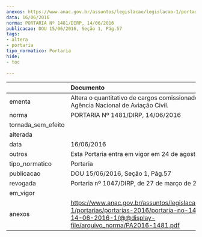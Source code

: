 ```yaml
---
anexos: https://www.anac.gov.br/assuntos/legislacao/legislacao-1/portarias/portarias-2016/portaria-no-1481-dir-p-14-06-2016-1/@@display-file/arquivo_norma/PA2016-1481.pdf
data: 16/06/2016
norma: PORTARIA Nº 1481/DIRP, 14/06/2016
publicacao: DOU 15/06/2016, Seção 1, Pág.57
tags:
- altera
- portaria
tipo_normatico: Portaria
hide: 
- toc 
 
---
```


|                    | Documento                                                                                                                                                          |
|:-------------------|:-------------------------------------------------------------------------------------------------------------------------------------------------------------------|
| ementa             | Altera o quantitativo de cargos comissionados da Agência Nacional de Aviação Civil.                                                                                |
| norma              | PORTARIA Nº 1481/DIRP, 14/06/2016                                                                                                                                  |
| tornada_sem_efeito |                                                                                                                                                                    |
| alterada           |                                                                                                                                                                    |
| data               | 16/06/2016                                                                                                                                                         |
| outros             | Esta Portaria entra em vigor em 24 de agosto de 2016                                                                                                               |
| tipo_normatico     | Portaria                                                                                                                                                           |
| publicacao         | DOU 15/06/2016, Seção 1, Pág.57                                                                                                                                    |
| revogada           | Portaria nº 1047/DIRP, de 27 de março de 2017.                                                                                                                     |
| em_vigor           |                                                                                                                                                                    |
| anexos             | https://www.anac.gov.br/assuntos/legislacao/legislacao-1/portarias/portarias-2016/portaria-no-1481-dir-p-14-06-2016-1/@@display-file/arquivo_norma/PA2016-1481.pdf |